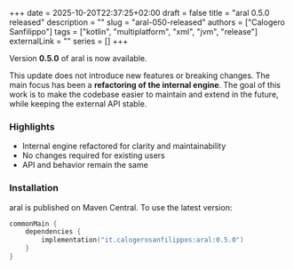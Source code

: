 +++
date = 2025-10-20T22:37:25+02:00
draft = false
title = "aral 0.5.0 released"
description = ""
slug = "aral-050-released"
authors = ["Calogero Sanfilippo"]
tags = ["kotlin", "multiplatform", "xml", "jvm", "release"]
externalLink = ""
series = []
+++

Version **0.5.0** of aral is now available.

This update does not introduce new features or breaking changes. The main focus has been a **refactoring of the internal engine**. The goal of this work is to make the codebase easier to maintain and extend in the future, while keeping the external API stable.

### Highlights
- Internal engine refactored for clarity and maintainability
- No changes required for existing users
- API and behavior remain the same

### Installation

aral is published on Maven Central. To use the latest version:

```kotlin
commonMain {
    dependencies {
        implementation("it.calogerosanfilippos:aral:0.5.0")
    }
}